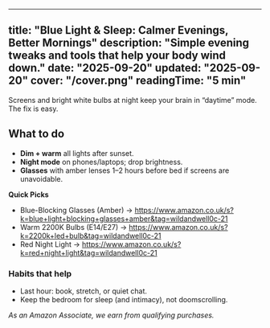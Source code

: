 <!-- /content/guides/blue-light-sleep.md -->
---
title: "Blue Light & Sleep: Calmer Evenings, Better Mornings"
description: "Simple evening tweaks and tools that help your body wind down."
date: "2025-09-20"
updated: "2025-09-20"
cover: "/cover.png"
readingTime: "5 min"
---

Screens and bright white bulbs at night keep your brain in “daytime” mode. The fix is easy.

## What to do
- **Dim + warm** all lights after sunset.  
- **Night mode** on phones/laptops; drop brightness.  
- **Glasses** with amber lenses 1–2 hours before bed if screens are unavoidable.

**Quick Picks**
- Blue-Blocking Glasses (Amber) → <https://www.amazon.co.uk/s?k=blue+light+blocking+glasses+amber&tag=wildandwell0c-21>  
- Warm 2200K Bulbs (E14/E27) → <https://www.amazon.co.uk/s?k=2200k+led+bulb&tag=wildandwell0c-21>  
- Red Night Light → <https://www.amazon.co.uk/s?k=red+night+light&tag=wildandwell0c-21>

### Habits that help
- Last hour: book, stretch, or quiet chat.  
- Keep the bedroom for sleep (and intimacy), not doomscrolling.

*As an Amazon Associate, we earn from qualifying purchases.*

